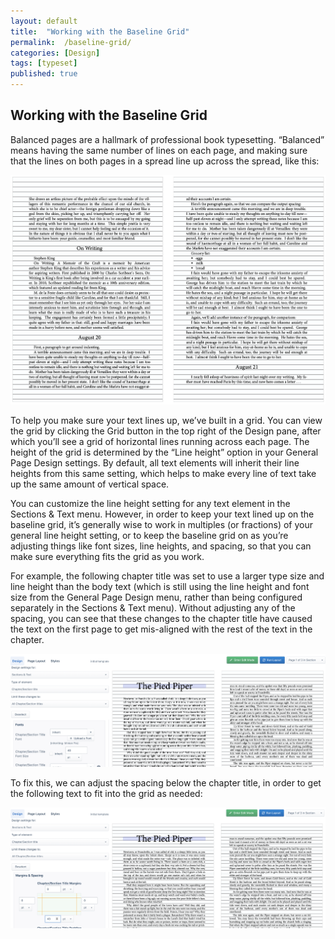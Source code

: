 ```yaml
---
layout: default
title:  "Working with the Baseline Grid"
permalink:  /baseline-grid/
categories: [Design]
tags: [typeset]
published: true
---
```


<section data-type="chapter" class="hsecchapter" data-hederis-type="hsecchapter" id="baseline-grid" data-pi-attrs="id: baseline-grid; data-tags: typeset;" role="doc-chapter" data-tags="typeset" data-author-name=" " data-book-title=" " title="Working with the Baseline Grid"><h1 data-hederis-type="hblkchaptitle" class="hblkchaptitle" id="pJC76xyru">Working with the Baseline Grid</h1><p class="hblkp" data-hederis-type="hblkp" id="pgPG0Ucq4">Balanced pages are a hallmark of professional book typesetting. &#8220;Balanced&#8221; means having the same number of lines on each page, and making sure that the lines on both pages in a spread line up across the spread, like this:</p><img data-hederis-type="hblkimg" class="hblkimg" id="pCT4LOb59" src="/images/baseline_grid_example.png" data-img-src="baseline_grid_example.png"/><p class="hblkp" data-hederis-type="hblkp" id="plGzDJKwl">To help you make sure your text lines up, we&#8217;ve built in a grid. You can view the grid by clicking the Grid button in the top right of the Design pane, after which you&#8217;ll see a grid of horizontal lines running across each page. The height of the grid is determined by the &#8220;Line height&#8221; option in your General Page Design settings. By default, all text elements will inherit their line heights from this same setting, which helps to make every line of text take up the same amount of vertical space.</p><p class="hblkp" data-hederis-type="hblkp" id="pdFsd6dwv">You can customize the line height setting for any text element in the Sections &amp; Text menu. However, in order to keep your text lined up on the baseline grid, it&#8217;s generally wise to work in multiples (or fractions) of your general line height setting, or to keep the baseline grid on as you&#8217;re adjusting things like font sizes, line heights, and spacing, so that you can make sure everything fits the grid as you work.</p><p class="hblkp" data-hederis-type="hblkp" id="pckVia01z">For example, the following chapter title was set to use a larger type size and line height than the body text (which is still using the line height and font size from the General Page Design menu, rather than being configured separately in the Sections &amp; Text menu). Without adjusting any of the spacing, you can see that these changes to the chapter title have caused the text on the first page to get mis-aligned with the rest of the text in the chapter.</p><img data-hederis-type="hblkimg" class="hblkimg" id="pHQhGk8qW" src="/images/baseline_grid_misaligned.png" data-img-src="baseline_grid_misaligned.png"/><p class="hblkp" data-hederis-type="hblkp" id="p3u8uMAVC">To fix this, we can adjust the spacing below the chapter title, in order to get the following text to fit into the grid as needed:</p><img data-hederis-type="hblkimg" class="hblkimg" id="pjxLKpjpe" src="/images/baseline_grid_aligned.png" data-img-src="baseline_grid_aligned.png"/></section>